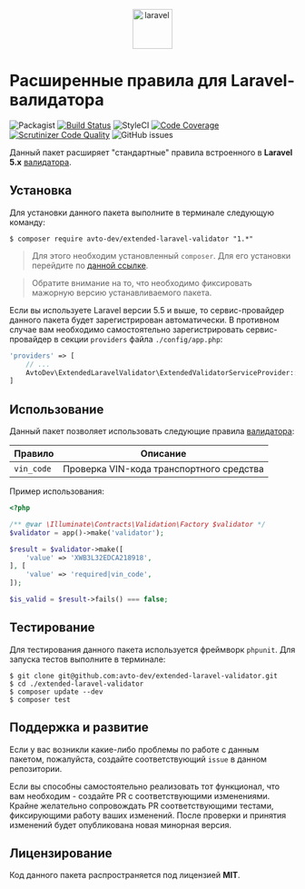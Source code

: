 
<p align="center">
  <img alt="laravel" src="https://habrastorage.org/webt/hr/6n/nm/hr6nnmgelolxqihsfb-qtp_ncci.png" width="70" height="70" />
</p>

# Расширенные правила для Laravel-валидатора

![Packagist](https://img.shields.io/packagist/v/avto-dev/extended-laravel-validator.svg?style=flat&maxAge=30)
[![Build Status](https://scrutinizer-ci.com/g/avto-dev/extended-laravel-validator/badges/build.png?b=master)](https://scrutinizer-ci.com/g/avto-dev/extended-laravel-validator/build-status/master)
![StyleCI](https://styleci.io/repos/108553281/shield?style=flat&maxAge=30)
[![Code Coverage](https://scrutinizer-ci.com/g/avto-dev/extended-laravel-validator/badges/coverage.png?b=master)](https://scrutinizer-ci.com/g/avto-dev/extended-laravel-validator/?branch=master)
[![Scrutinizer Code Quality](https://scrutinizer-ci.com/g/avto-dev/extended-laravel-validator/badges/quality-score.png?b=master)](https://scrutinizer-ci.com/g/avto-dev/extended-laravel-validator/?branch=master)
![GitHub issues](https://img.shields.io/github/issues/avto-dev/extended-laravel-validator.svg?style=flat&maxAge=30)

Данный пакет расширяет "стандартные" правила встроенного в **Laravel 5.x** [валидатора][laravel_validation].

## Установка

Для установки данного пакета выполните в терминале следующую команду:

```shell
$ composer require avto-dev/extended-laravel-validator "1.*"
```

> Для этого необходим установленный `composer`. Для его установки перейдите по [данной ссылке][getcomposer].

> Обратите внимание на то, что необходимо фиксировать мажорную версию устанавливаемого пакета.

Если вы используете Laravel версии 5.5 и выше, то сервис-провайдер данного пакета будет зарегистрирован автоматически. В противном случае вам необходимо самостоятельно зарегистрировать сервис-провайдер в секции `providers` файла `./config/app.php`:

```php
'providers' => [
    // ...
    AvtoDev\ExtendedLaravelValidator\ExtendedValidatorServiceProvider::class,
]
```

## Использование

Данный пакет позволяет использовать следующие правила [валидатора][laravel_validation]:

Правило | Описание
--- | ---
`vin_code` | Проверка VIN-кода транспортного средства

Пример использования:

```php
<?php

/** @var \Illuminate\Contracts\Validation\Factory $validator */
$validator = app()->make('validator');

$result = $validator->make([
    'value' => 'XWB3L32EDCA218918',
], [
    'value' => 'required|vin_code',
]);

$is_valid = $result->fails() === false;
```

## Тестирование

Для тестирования данного пакета используется фреймворк `phpunit`. Для запуска тестов выполните в терминале:

```shell
$ git clone git@github.com:avto-dev/extended-laravel-validator.git
$ cd ./extended-laravel-validator
$ composer update --dev
$ composer test
```

## Поддержка и развитие

Если у вас возникли какие-либо проблемы по работе с данным пакетом, пожалуйста, создайте соответствующий `issue` в данном репозитории.

Если вы способны самостоятельно реализовать тот функционал, что вам необходим - создайте PR с соответствующими изменениями. Крайне желательно сопровождать PR соответствующими тестами, фиксирующими работу ваших изменений. После проверки и принятия изменений будет опубликована новая минорная версия.

## Лицензирование

Код данного пакета распространяется под лицензией **MIT**.

[getcomposer]:https://getcomposer.org/download/
[laravel_validation]:https://laravel.com/docs/5.5/validation
